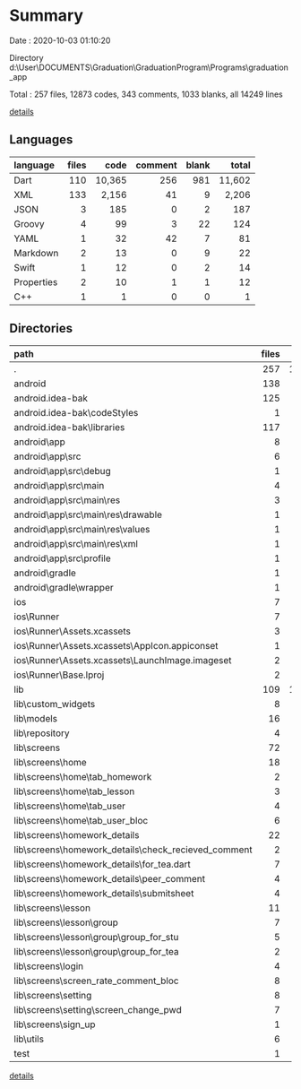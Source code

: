 # Summary

Date : 2020-10-03 01:10:20

Directory d:\User\DOCUMENTS\Graduation\GraduationProgram\Programs\graduation_app

Total : 257 files,  12873 codes, 343 comments, 1033 blanks, all 14249 lines

[details](details.md)

## Languages
| language | files | code | comment | blank | total |
| :--- | ---: | ---: | ---: | ---: | ---: |
| Dart | 110 | 10,365 | 256 | 981 | 11,602 |
| XML | 133 | 2,156 | 41 | 9 | 2,206 |
| JSON | 3 | 185 | 0 | 2 | 187 |
| Groovy | 4 | 99 | 3 | 22 | 124 |
| YAML | 1 | 32 | 42 | 7 | 81 |
| Markdown | 2 | 13 | 0 | 9 | 22 |
| Swift | 1 | 12 | 0 | 2 | 14 |
| Properties | 2 | 10 | 1 | 1 | 12 |
| C++ | 1 | 1 | 0 | 0 | 1 |

## Directories
| path | files | code | comment | blank | total |
| :--- | ---: | ---: | ---: | ---: | ---: |
| . | 257 | 12,873 | 343 | 1,033 | 14,249 |
| android | 138 | 2,244 | 43 | 30 | 2,317 |
| android\.idea-bak | 125 | 2,036 | 0 | 0 | 2,036 |
| android\.idea-bak\codeStyles | 1 | 134 | 0 | 0 | 134 |
| android\.idea-bak\libraries | 117 | 1,512 | 0 | 0 | 1,512 |
| android\app | 8 | 157 | 42 | 19 | 218 |
| android\app\src | 6 | 59 | 39 | 7 | 105 |
| android\app\src\debug | 1 | 4 | 3 | 1 | 8 |
| android\app\src\main | 4 | 51 | 33 | 5 | 89 |
| android\app\src\main\res | 3 | 17 | 10 | 3 | 30 |
| android\app\src\main\res\drawable | 1 | 4 | 7 | 2 | 13 |
| android\app\src\main\res\values | 1 | 9 | 3 | 1 | 13 |
| android\app\src\main\res\xml | 1 | 4 | 0 | 0 | 4 |
| android\app\src\profile | 1 | 4 | 3 | 1 | 8 |
| android\gradle | 1 | 5 | 1 | 1 | 7 |
| android\gradle\wrapper | 1 | 5 | 1 | 1 | 7 |
| ios | 7 | 222 | 2 | 8 | 232 |
| ios\Runner | 7 | 222 | 2 | 8 | 232 |
| ios\Runner\Assets.xcassets | 3 | 148 | 0 | 4 | 152 |
| ios\Runner\Assets.xcassets\AppIcon.appiconset | 1 | 122 | 0 | 1 | 123 |
| ios\Runner\Assets.xcassets\LaunchImage.imageset | 2 | 26 | 0 | 3 | 29 |
| ios\Runner\Base.lproj | 2 | 61 | 2 | 2 | 65 |
| lib | 109 | 10,351 | 246 | 974 | 11,571 |
| lib\custom_widgets | 8 | 342 | 2 | 42 | 386 |
| lib\models | 16 | 760 | 1 | 94 | 855 |
| lib\repository | 4 | 128 | 3 | 19 | 150 |
| lib\screens | 72 | 8,659 | 229 | 740 | 9,628 |
| lib\screens\home | 18 | 2,451 | 45 | 203 | 2,699 |
| lib\screens\home\tab_homework | 2 | 278 | 1 | 24 | 303 |
| lib\screens\home\tab_lesson | 3 | 917 | 5 | 62 | 984 |
| lib\screens\home\tab_user | 4 | 614 | 31 | 38 | 683 |
| lib\screens\home\tab_user_bloc | 6 | 423 | 8 | 57 | 488 |
| lib\screens\homework_details | 22 | 3,184 | 2 | 220 | 3,406 |
| lib\screens\homework_details\check_recieved_comment | 2 | 410 | 1 | 24 | 435 |
| lib\screens\homework_details\for_tea.dart | 7 | 916 | 0 | 70 | 986 |
| lib\screens\homework_details\peer_comment | 4 | 425 | 0 | 38 | 463 |
| lib\screens\homework_details\submitsheet | 4 | 567 | 0 | 31 | 598 |
| lib\screens\lesson | 11 | 1,282 | 11 | 126 | 1,419 |
| lib\screens\lesson\group | 7 | 777 | 11 | 74 | 862 |
| lib\screens\lesson\group\group_for_stu | 5 | 632 | 10 | 58 | 700 |
| lib\screens\lesson\group\group_for_tea | 2 | 145 | 1 | 16 | 162 |
| lib\screens\login | 4 | 277 | 149 | 40 | 466 |
| lib\screens\screen_rate_comment_bloc | 8 | 543 | 8 | 64 | 615 |
| lib\screens\setting | 8 | 767 | 13 | 72 | 852 |
| lib\screens\setting\screen_change_pwd | 7 | 527 | 5 | 67 | 599 |
| lib\screens\sign_up | 1 | 155 | 1 | 15 | 171 |
| lib\utils | 6 | 230 | 8 | 60 | 298 |
| test | 1 | 14 | 10 | 7 | 31 |

[details](details.md)